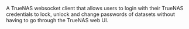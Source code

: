 A TrueNAS websocket client that allows users to login with their TrueNAS credentials
to lock, unlock and change passwords of datasets without having to go through the
TrueNAS web UI.